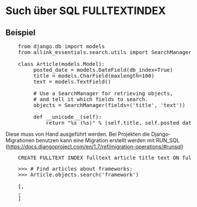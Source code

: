 Such über SQL FULLTEXTINDEX
===========================

Beispiel
--------

<pre>
    from django.db import models
    from allink_essentials.search.utils import SearchManager

    class Article(models.Model):
         posted_date = models.DateField(db_index=True)
         title = models.CharField(maxlength=100)
         text = models.TextField()

         # Use a SearchManager for retrieving objects,
         # and tell it which fields to search.
         objects = SearchManager(fields=('title', 'text'))

         def __unicode__(self):
             return "%s (%s)" % (self.title, self.posted_date)
</pre>

Diese muss von Hand ausgeführt werden. Bei Projekten die Django-Migrationen benutzen kann eine Migration
erstellt werden mit RUN_SQL (https://docs.djangoproject.com/en/1.7/ref/migration-operations/#runsql)
<pre>
    CREATE FULLTEXT INDEX fulltext_article_title_text ON fulltext_article (title, text);
</pre>

<pre>
    >>> # Find articles about frameworks:
    >>> Article.objects.search('framework')

    [<Article: Introducing Django (2006-07-17)>,
    <Article: Django on Windows HOWTO (2006-04-03)>,
    <Article: Django for non-programmers (2006-05-02)>]
</pre>
